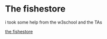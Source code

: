 # The fishestore


i took some help from the w3school and the TAs 

[the fishestore](https://ahmad-abuteifor.github.io/cookie-stand-/)